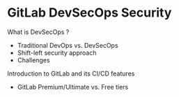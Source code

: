 # GitLab DevSecOps Security


What is DevSecOps ?
 
   - Traditional DevOps vs. DevSecOps
   - Shift-left security approach
   - Challenges

Introduction to GitLab and its CI/CD features
 
   - GitLab Premium/Ultimate vs. Free tiers
